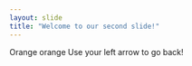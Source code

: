 ```yaml
---
layout: slide
title: "Welcome to our second slide!"
---
```

Orange orange
Use your left arrow to go back!
